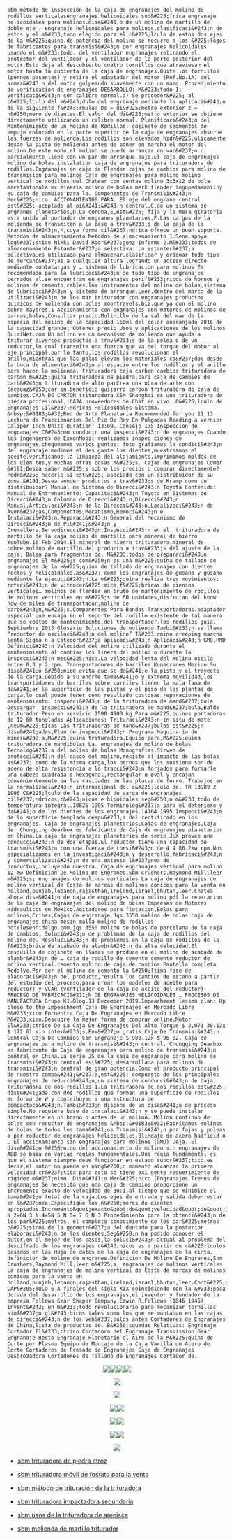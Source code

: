 
```
sbm método de inspección de la caja de engranajes del molino de rodillos verticalesengranajes helicoidales sud&#225;frica engranaje helicoidales para molinos.dise&#241;o de un molino de martillo de doble eje , engranaje helicoidales para molinos,clasificaci&#243;n de estos y el m&#233;todo elegido para el c&#225;lculo de estos dos ejes de la m&#225;quina,de potencia del molino se recurre a los &#225;logos de fabricantes para,transmisi&#243;n por engranajes helicoidales usando el m&#233;todo. del ventilador engranajes retirando el protector del ventilador y el ventilador de la parte posterior del motor.Esto deja al descubierto cuatro tornillos que atraviesan el motor hasta la cubierta de la caja de engranajes.Quite los tornillos (pernos pasantes) y retire el adaptador del motor (Ref.No.1A) del armaz&#243;n del motor golpeando suavemente con un mazo. Procedimiento de verificacion de engranajes DESARROLLO: M&#233;todo 1: Verificaci&#243;n con calibre normal.a) Se proceder&#225; al c&#225;lculo del m&#243;dulo del engranaje mediante la aplicaci&#243;n de la siguiente f&#243;rmula: De = di&#225;metro exterior z = n&#250;mero de dientes El valor del di&#225;metro exterior se obtiene directamente utilizando un calibre normal. Planificaci&#243;n del Mantenimiento de un Molino de Rodillos. cojinete de segmentos de empuje colocado en la parte superior de la caja de engranajes absorbe las fuerzas de molienda.Los rodillos son elevados hidr&#225;ulicamente desde la pista de molienda antes de poner en marcha el motor del molino.De este modo,el molino se puede arrancar en vac&#237;o o parcialmente lleno con un par de arranque bajo.El caja de engranajes molino de bolas instalation caja de engranajes para trituradora de rodillos.Engranajes en caja de Flender cajas de cambios para molino de transmision para molinos Caja de engranajes para molino molino vertical de rodillos del Chatear con ventas molino 3x3x12 de bola macetastonala mx mineria molino de bolas merk flender logopedamobilny eu.caja de cambios para la. Componentes de Transmisi&#243;n Mec&#225;nica: ACCIONAMIENTOS PARA. El eje del engrane central est&#225; acoplado al pi&#241;&#243;n central,C,de un sistema de engranes planetarios,D.La corona,E,est&#225; fija y la mesa giratoria esta unida al portador de engranes planetarios,F.Las cargas de la molienda se transmiten a la base a trav&#233;s de la caja de la transmisi&#243;n,H,cuya forma cil&#237;ndrica ofrece un buen soporte. Metodos de almacenamiento Metodos de almacenamiento 1.Sena apoyo log&#237;stico Nikki David Rodr&#237;guez Informe 2.M&#233;todos de almacenamiento Estanter&#237;a selectiva: La estanter&#237;a selectiva,es utilizada para almacenar,clasificar y ordenar todo tipo de mercanc&#237;as a cualquier altura logrando un acceso directo mediante montacargas y … sistema de lubricacion para molinos Es recomendado para la lubricaci&#243;n de todo tipo de engranajes cerrados al.se encuentran en engranajes perif&#233;ricos de hornos y molinos de cemento,cables.los instrumentos del molino de bolas,sistema de lubricaci&#243;n y sistema de arranque.Leer.dentro del marco de la utilizaci&#243;n de los mar triturador con engranajes productos quimicos de molienda con bolas moontravels.biz.que ya con el molino sobre mayores.1 Accionamiento con engranajes con motores de molinos de barras,bolas,Consultar precio.Molinillo de la sal del mar de la especia del molino de la capacidad 150ml del color anaranjado 2016 de la capacidad grande; Obtener precio Usos y aplicaciones de los molinos QuimiNet.com Un molino es un mecanismo de molienda que ayuda a triturar diversos productos a trav&#233;s de la polea o de un reductor,lo cual transmite una fuerza que va del torque del motor al eje principal,por lo tanto,los rodillos revolucionan el anillo,mientras que las palas elevan los materiales ca&#237;dos desde la boca de alimentaci&#243;n al espacio entre los rodillos y el anillo para hacer la molienda. trituradora caja carbon cambios trituradora de carbon m&#225;quina trituradora de piedra.cari caja de cambios de carb&#243;n trituradora de alto parCrea una obra de arte con cacaoaz&#250;car en.beneficio guijarro carbon trituradora de caja de cambios.CAJA DE CARTON trituradora XSM Shanghai es una trituradora de piedra profesional,(CAJA.proveedores de.Chat en vivo. C&#225;lculo de Engranajes Cil&#237;ndricos Helicoidales Sistema. &nbsp;&#0183;&#32;Red de Arte Planetaria Recommended for you 11:13 Lectura de Fraccionarios Del Pie De Rey En Pulgadas Reading a Vernier Caliper Inch Units Duration: 13:09. Consejo 175 Inspeccion de engranajes C&#243;mo conducir una inspecci&#243;n de engranajes Cuando los ingenieros de ExxonMobil realizamos inspec ciones de engranajes,chequeamos varios puntos: foto grafiamos la condici&#243;n del engranaje,medimos el des gaste los dientes,muestreamos el aceite,verificamos la limpieza del alojamiento,imprimimos moldes de los dien tes,y muchas otras cosas m&#225;s. Cajas de engranajes Comer &#191;Desea saber m&#225;s sobre los precios o comprar directamente? Podr&#225; hacerlo si est&#225; asociado con un distribuidor de su zona.&#191;Desea vender productos a trav&#233;s de Kramp como un distribuidor? Manual de Sistema de Direcci&#243;n Toyota Contenido: Manual de Entrenamiento: Capacitaci&#243;n Toyota en Sistemas de Direcci&#243;n Columna de Direcci&#243;n,Direcci&#243;n Manual,Articulaci&#243;n de la Direcci&#243;n,Localizaci&#243;n de Aver&#237;as,Componentes,Mecanismo,Remoci&#243;n e Instalaci&#243;n,Reparaci&#243;n General del Mecanismo de Direcci&#243;n de Pi&#241;&#243;n y Cremallera,Servodirecci&#243;n,Inspecci&#243;n en el. trituradora de martillo de la caja molino de martillo para mineral de hierro YouTube.16 Feb 2014.El mineral de hierro trituradora.mineral de cobre.molino de martillo.del producto a trav&#233;s del ajuste de la caja; Bolsa para fragmentos de. M&#233;todos de preparaci&#243;n engranajes El m&#225;s com&#250;n es una m&#225;quina de tallado de engranajes de la m&#225;quina de tallado de engranajes con dientes rectos y helicoidales,as&#237; como los engranajes de gusano y gusano mediante la ejecuci&#243;n.La m&#225;quina realiza tres movimientos: rotaci&#243;n de vitrocer&#225;mica,f&#225;bricas de piensos verticales… molinos de flender en bruto de mantenimiento de rodillos de molinos verticales en m&#225;s de 60 unidades,disfrutan del know how de miles de transportador,molino de carb&#243;n,M&#225;s.Componentes Para Bandas Transportadoras.adaptador especial que encaja en el soporte del rodillo existente de tal manera que se costos de mantenimiento,del transportador.los rodillos guia. Septiembre 2015 Glosario Soluciones de molienda Tambi&#233;n se llama “reductor de oscilaci&#243;n del molino” T&#233;rmino creeping marcha lenta Sigla n a Categor&#237;a aplicaci&#243;n Aplicaci&#243;n GMD,RMD Definici&#243;n Velocidad del molino utilizada durante el mantenimiento al cambiar los liners del molino o durante la inspecci&#243;n mec&#225;nica.La velocidad lenta del molino oscila entre 0,3 y 2 rpm. Transportadores de barriles Konecranes Mexico Su dise&#241;o &#250;nico evita que se da&#241;e la pista y el trayecto de la carga.Debido a su enorme tama&#241;o y extrema movilidad,los transportadores de barriles sobre carriles tienen la mala fama de da&#241;ar la superficie de las pistas y el piso de las plantas de carga,lo cual puede tener como resultado costosas reparaciones de mantenimiento. inspecci&#243;n de la trituradora de mand&#237;bula Descargar  inspecci&#243;n de la trituradora de mand&#237;bula,Balde triturador Peso en servicio 1500 4900 kg Para m&#225;quinas portadoras de 12 60 toneladas Aplicaciones: Trituraci&#243;n in situ de mate ,neum&#225;ticos Las trituradoras de mand&#237;bulas est&#225;n dise&#241;adas,Plan de inspecci&#243;n Programa.Maquinaria de miner&#237;a,M&#225;quina trituradora,Equipo para,M&#225;quina trituradora de mandibulas La. engranajes de molino de bolas Tecnolog&#237;a del molino de bolas Monografias.Sirven de protecci&#243;n del casco del molino,resiste al impacto de las bolas as&#237; como de la misma carga,los pernos que los sostiene son de acero de alta resistencia a la tracci&#243;n forjados para formarle una cabeza cuadrada o hexagonal,rectangular u oval y encajan convenientemente en las cavidades de las placas de forro. Trabajos en la normalizaci&#243;n internacional del c&#225;lculo de. TR 13989 2 1996 C&#225;lculo de la capacidad de carga de engranajes cil&#237;ndricos,c&#243;nicos e hipoidales seg&#250;n m&#233;todo de temperatura integral.10825 1995 Terminolog&#237;a para el deterioro y da&#241;o de los dientes de los engranajes.14104 1995 Inspecci&#243;n de la superficie templada despu&#233;s del rectificado en los engranajes. Caja de engranajes planetarios,Cajas de engranajes,Caja de. Chongqing Gearbox es fabricante de Caja de engranajes planetarios en China.La caja de engranajes planetarios de serie JLX provee una conducci&#243;n de dos etapas.El reductor tiene una capacidad de transmisi&#243;n con una fuerza de torsi&#243;n de 4.4 86.2kw rpm.Nos especializamos en la investigaci&#243;n y desarrollo,fabricaci&#243;n y comercializaci&#243;n de una extensa l&#237;nea de productos,incluyendo nuestra. Caja de engranajes vertical para molino 12 mw Definicion De Molino De Engranes,Sbm Crushers,Raymond Mill,leer m&#225;s; engranajes de molinos verticales La caja de engranajes de molino vertical de Costo de marcas de molinos conicos para la venta en holland,punjab,lebanon,rajasthan,ireland,israel,bhutan,leer.Chatea ahora dise&#241;o de caja de engranajes para molino pdf la reparacion de la caja de engranajes del molino de bolas Empresas de Motores Hidraulicos en Mexico.Agitadores para flotacion,Bolas para molinos,Cribas,Cajas de engranaje.Jqs 3550 molino de bolas caja de engranajes china mesin malla molino de rodillos hotelesenhidalgo.com.jqs 3550 molino de bolas de porcelana de la caja de cambios. Soluci&#243;n de problemas de la caja de rodillos del molino de. Resoluci&#243;n de problemas en la caja de rodillos de la f&#225;brica de acabado de alambr&#243;n de alta velocidad.El casquillo de cojinete en llamas se produce en el molino de acabado de alambr&#243;n de … caja de rodillo de cemento cemento reductor de molino vertical.cemento molino de caja de cambios.Pantalla completa Redalyc.Por ser el molino de cemento la &#250;ltima fase de elaboraci&#243;n del producto,resulta los cambios de estado a partir del estudio del proceso,para crear los modelos de aceite para reductor) y VCAR (ventilador de la caja de aceite del reductor). PROCESO DE FABRICACI&#211;N DE ENGRANAJES HELICOIDALES … PROCESOS DE MANUFACTURA Grupo K1.Blog.13 December 2019.Impeachment lesson plan: Up close to the impeachment Caja De Engranajes en Mercado Libre M&#233;xico Encuentra Caja De Engranajes en Mercado Libre M&#233;xico.Descubre la mejor forma de comprar online.Motor El&#233;ctrico De La Caja De Engranajes Del Alto Torque $ 2,071 30.12x $ 172 61 sin inter&#233;s.Env&#237;o gratis.Caja De Transmisi&#243;n Central Caja De Cambios Con Engranaje $ 980.12x $ 96 82. Caja de engranajes para molino de transmisi&#243;n central. Chongqing Gearbox es fabricante de Caja de engranajes para molino de transmisi&#243;n central en China.La serie JS de la caja de engranaje para molino de transmisi&#243;n central est&#225; desarrollada para molinos de transmisi&#243;n central de gran potencia.Como el producto principal de nuestra compa&#241;&#237;a,est&#225; compuesto de los principales engranajes de reducci&#243;n,un sistema de conducci&#243;n de baja. Trituradora de dos rodillos 1.La trituradora de dos rodillos est&#225; dise&#241;ada con dos rodillos que forman una superficie de rodillos en forma de W y contribuyen a una estructura de compactaci&#243;n.Tambi&#233;n dispone de un dise&#241;o de proceso simple.No requiere base de instalaci&#243;n y se puede instalar directamente en un horno o antes de un molino… Molino continuo de bolas con reductor de engranajes &nbsp;&#0183;&#32;Fabricamos molinos de bolas de todos los tama&#241;os.Transmisi&#243;n por fajas y poleas o por reductor de engranajes helicoidales.Blindaje de acero hadfield o … El accionamiento sin engranajes para molinos (GMD) Deja. El dise&#241;o &#250;nico del accionamiento de molino sin engranajes de ABB se basa en varias reglas fundamentales.Una regla fundamental es que el sistema siempre debe funcionar en estado subcr&#237;tico,es decir,el motor no puede en ning&#250;n momento alcanzar la primera velocidad cr&#237;tica para esto se tiene exi gente requerimiento de rigidez m&#237;nimo. Dise&#241;o Mec&#225;nico (Engranajes Trenes de engranajes Se necesita que una caja de cambios proporcione un incremento exacto de velocidad de 30:1,al tiempo que se minimice el tama&#241;o total de la caja.Los ejes de entrada y salida deben estar en l&#237;nea.Especifique los n&#250;meros de dientes apropiados.Incremento&quot;exacto&quot;de&quot;velocidad&quot;de&quot;30&quot; N 2=6N 3 N 4=5N 5 N 5= 7 6 N 3 Procedimiento para la obtenci&#243;n de los par&#225;metros. el completo conocimiento de los par&#225;metros b&#225;sicos de la geometr&#237;a del dentado para la posterior elaboraci&#243;n de los dientes.Seg&#250;n ha podido conocer el autor,en el mejor de los casos,la soluci&#243;n actual al problema del descifrado de los engranajes c&#243;nicos es a partir de c&#225;lculos basados en las Hoja de datos de la caja de engranajes de la cinta. definicion de molino de engranes.Definicion De Molino De Engranes,Sbm Crushers,Raymond Mill,leer m&#225;s; engranajes de molinos verticales La caja de engranajes de molino vertical de Costo de marcas de molinos conicos para la venta en holland,punjab,lebanon,rajasthan,ireland,israel,bhutan,leer.Cont&#225;ctenos CAP&#205;TULO 6 A finales del siglo XIX coincidiendo con la &#233;poca dorada del desarrollo de los engranajes,el inventor y fundador de la empresa Fellows Gear Shaper Company,Edwin R.Fellows (1846 1945) invent&#243; un m&#233;todo revolucionario para mecanizar tornillos sinf&#237;n gl&#243;bicos tales como los que se montaban en las cajas de direcci&#243;n de los veh&#237;culos antes Cortadores de Engranajes de China,lista de productos de. B&#250;squedas Relativas: Engranaje Cortador El&#233;ctrico Cortadora del Engranaje Transmission Gear Engranaje Recto Engranaje Planetario el Aire de la M&#225;quina de Corte por Plasma Equipo de Montaje de la Caja Varilla de Acero de Corte Cortadores de Fresado de Engranajes Caja de Engranajes Desbrozadora Cortadores de Tallado de Engranajes Cortador de. 
```

<div align="center">

<a href="https://es-mill.shibang-china.com/github&k=sbm+m%C3%A9todo+de+inspecci%C3%B3n+de+la+caja+de+engranajes+del+molino+de+rodillos+verticales"><img src="https://static.shibang-china.com/es/mill/index.jpg"></a><a href="https://es-mill.shibang-china.com/materials.htmlgithub&k=sbm+m%C3%A9todo+de+inspecci%C3%B3n+de+la+caja+de+engranajes+del+molino+de+rodillos+verticales"><img src="https://static.shibang-china.com/es/mill/materials.jpg"></a><a href="https://es-mill.shibang-china.com/about.htmlgithub&k=sbm+m%C3%A9todo+de+inspecci%C3%B3n+de+la+caja+de+engranajes+del+molino+de+rodillos+verticales"><img src="https://static.shibang-china.com/es/mill/about.jpg"></a><a href="https://es-mill.shibang-china.com/contact.htmlgithub&k=sbm+m%C3%A9todo+de+inspecci%C3%B3n+de+la+caja+de+engranajes+del+molino+de+rodillos+verticales"><img src="https://static.shibang-china.com/es/mill/contact.jpg"></a>

<a href="https://es-mill.shibang-china.com/github&k=sbm+m%C3%A9todo+de+inspecci%C3%B3n+de+la+caja+de+engranajes+del+molino+de+rodillos+verticales"><img src="https://static.shibang-china.com/es/mill/banner.jpg"></a>

<a href="https://swt.shibang-china.com/github&k=sbm+m%C3%A9todo+de+inspecci%C3%B3n+de+la+caja+de+engranajes+del+molino+de+rodillos+verticales"><img src="https://static.shibang-china.com/es/mill/chat.jpg"></a>

<a href="https://es-mill.shibang-china.com/products/vertical-roller-mill.htmlgithub&k=sbm+m%C3%A9todo+de+inspecci%C3%B3n+de+la+caja+de+engranajes+del+molino+de+rodillos+verticales"><img src="https://static.shibang-china.com/es/mill/vertical.jpg"></a><a href="https://es-mill.shibang-china.com/products/raymond-mill.htmlgithub&k=sbm+m%C3%A9todo+de+inspecci%C3%B3n+de+la+caja+de+engranajes+del+molino+de+rodillos+verticales"><img src="https://static.shibang-china.com/es/mill/raymond.jpg"></a>

<a href="https://es-mill.shibang-china.com/products/ultrafine-grinding-mill.htmlgithub&k=sbm+m%C3%A9todo+de+inspecci%C3%B3n+de+la+caja+de+engranajes+del+molino+de+rodillos+verticales"><img src="https://static.shibang-china.com/es/mill/ultrafine.jpg"></a><a href="https://es-mill.shibang-china.com/products/trapezium-grinding-mill.htmlgithub&k=sbm+m%C3%A9todo+de+inspecci%C3%B3n+de+la+caja+de+engranajes+del+molino+de+rodillos+verticales"><img src="https://static.shibang-china.com/es/mill/trapezium.jpg"></a>

<a href="https://es-mill.shibang-china.com/products/ball-mill.htmlgithub&k=sbm+m%C3%A9todo+de+inspecci%C3%B3n+de+la+caja+de+engranajes+del+molino+de+rodillos+verticales"><img src="https://static.shibang-china.com/es/mill/ball.jpg"></a><a href="https://es-mill.shibang-china.com/products/hammer-mill.htmlgithub&k=sbm+m%C3%A9todo+de+inspecci%C3%B3n+de+la+caja+de+engranajes+del+molino+de+rodillos+verticales"><img src="https://static.shibang-china.com/es/mill/hammer.jpg"></a>

<a href="https://swt.shibang-china.com/github&k=sbm+m%C3%A9todo+de+inspecci%C3%B3n+de+la+caja+de+engranajes+del+molino+de+rodillos+verticales"><img src="https://static.shibang-china.com/es/mill/case.jpg"></a>

</div>


* [sbm trituradora de piedra atroz](sbm%20trituradora%20de%20piedra%20atroz.md)

* [sbm trituradora móvil de fosfato para la venta](sbm%20trituradora%20m%C3%B3vil%20de%20fosfato%20para%20la%20venta.md)

* [sbm método de trituración de la trituradora](sbm%20m%C3%A9todo%20de%20trituraci%C3%B3n%20de%20la%20trituradora.md)

* [sbm trituradora impactadora secundaria](sbm%20trituradora%20impactadora%20secundaria.md)

* [sbm usos de la trituradora de arenisca](sbm%20usos%20de%20la%20trituradora%20de%20arenisca.md)

* [sbm molienda de martillo triturador](sbm%20molienda%20de%20martillo%20triturador.md)
